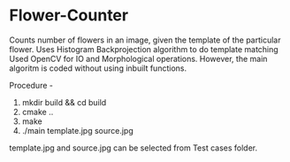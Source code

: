 # Flower-Counter

Counts number of flowers in an image, given the template of the particular flower.
Uses Histogram Backprojection algorithm to do template matching
Used OpenCV for IO and Morphological operations. However, the main algoritm is coded without using inbuilt functions.

Procedure -

1. mkdir build && cd build
2. cmake ..
3. make
4. ./main template.jpg source.jpg

template.jpg and source.jpg can be selected from Test cases folder.

